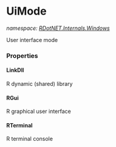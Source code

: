 ﻿# UiMode
_namespace: [RDotNET.Internals.Windows](./index.md)_

User interface mode




### Properties

#### LinkDll
R dynamic (shared) library
#### RGui
R graphical user interface
#### RTerminal
R terminal console
